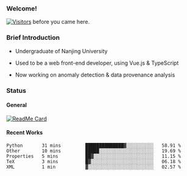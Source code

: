 ### Welcome!

[![Visitors](https://visitor-badge.laobi.icu/badge?page_id=HermitSun.HermitSun)]() before you came here.

### Brief Introduction

- Undergraduate of Nanjing University

- Used to be a web front-end developer, using Vue.js & TypeScript

- Now working on anomaly detection & data provenance analysis

### Status

#### General

[![ReadMe Card](https://github-readme-stats.hermitsun.vercel.app/api?username=HermitSun&count_private=true&show_icons=true)]()

#### Recent Works

<!--START_SECTION:waka-->
```text
Python       31 mins         ██████████████▓░░░░░░░░░░   58.91 % 
Other        10 mins         █████░░░░░░░░░░░░░░░░░░░░   19.69 % 
Properties   5 mins          ██▓░░░░░░░░░░░░░░░░░░░░░░   11.15 % 
TeX          3 mins          █▓░░░░░░░░░░░░░░░░░░░░░░░   06.18 % 
XML          1 min           ▓░░░░░░░░░░░░░░░░░░░░░░░░   02.57 % 
```
<!--END_SECTION:waka-->
